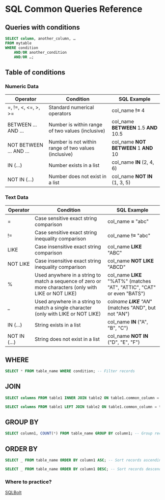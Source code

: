 # SQL Common Queries Reference

## Queries with conditions

```sql
SELECT column, another_column, …
FROM mytable
WHERE condition
    AND/OR another_condition
    AND/OR …;
```

## Table of conditions

### Numeric Data

| **Operator**        | **Condition**                                        | **SQL Example**                       |
| ------------------- | ---------------------------------------------------- | ------------------------------------- |
| =, !=, <, <=, >, >= | Standard numerical operators                         | col_name **!=** 4                     |
| BETWEEN … AND …     | Number is within range of two values (inclusive)     | col_name **BETWEEN** 1.5 **AND** 10.5 |
| NOT BETWEEN … AND … | Number is not within range of two values (inclusive) | col_name **NOT BETWEEN** 1 **AND** 10 |
| IN (…)              | Number exists in a list                              | col_name **IN** (2, 4, 6)             |
| NOT IN (…)          | Number does not exist in a list                      | col_name **NOT IN** (1, 3, 5)         |

### Text Data

| **Operator** | **Condition**                                                                                         | **SQL Example**                                                        |
| ------------ | ----------------------------------------------------------------------------------------------------- | ---------------------------------------------------------------------- |
| =            | Case sensitive exact string comparison                                                                | col_name **=** "abc"                                                   |
| !=           | Case sensitive exact string inequality comparison                                                     | col_name **!=** "abc"                                                  |
| LIKE         | Case insensitive exact string comparison                                                              | col_name **LIKE** "ABC"                                                |
| NOT LIKE     | Case insensitive exact string inequality comparison                                                   | col_name **NOT LIKE** "ABCD"                                           |
| %            | Used anywhere in a string to match a sequence of zero or more characters (only with LIKE or NOT LIKE) | col_name **LIKE** "%AT%" (matches "AT", "ATTIC", "CAT" or even "BATS") |
| \_           | Used anywhere in a string to match a single character (only with LIKE or NOT LIKE)                    | col*name **LIKE** "AN*" (matches "AND", but not "AN")                  |
| IN (…)       | String exists in a list                                                                               | col_name **IN** ("A", "B", "C")                                        |
| NOT IN (…)   | String does not exist in a list                                                                       | col_name **NOT IN** ("D", "E", "F")                                    |

## WHERE

```sql
SELECT * FROM table_name WHERE condition; -- Filter records
```

## JOIN

```sql
SELECT columns FROM table1 INNER JOIN table2 ON table1.common_column = table2.common_column; -- Inner Join

SELECT columns FROM table1 LEFT JOIN table2 ON table1.common_column = table2.common_column; -- Left Join
```

## GROUP BY

```sql
SELECT column1, COUNT(*) FROM table_name GROUP BY column1; -- Group records
```

## ORDER BY

```sql
SELECT _ FROM table_name ORDER BY column1 ASC; -- Sort records ascending

SELECT _ FROM table_name ORDER BY column1 DESC; -- Sort records descending
```

### Where to practice?

[SQLBolt](https://sqlbolt.com/)

